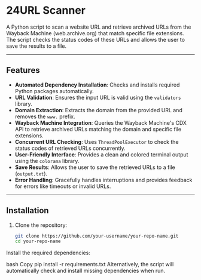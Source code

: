 # 24URL Scanner

A Python script to scan a website URL and retrieve archived URLs from the Wayback Machine (web.archive.org) that match specific file extensions. The script checks the status codes of these URLs and allows the user to save the results to a file.

---

## Features

- **Automated Dependency Installation**: Checks and installs required Python packages automatically.
- **URL Validation**: Ensures the input URL is valid using the `validators` library.
- **Domain Extraction**: Extracts the domain from the provided URL and removes the `www.` prefix.
- **Wayback Machine Integration**: Queries the Wayback Machine's CDX API to retrieve archived URLs matching the domain and specific file extensions.
- **Concurrent URL Checking**: Uses `ThreadPoolExecutor` to check the status codes of retrieved URLs concurrently.
- **User-Friendly Interface**: Provides a clean and colored terminal output using the `colorama` library.
- **Save Results**: Allows the user to save the retrieved URLs to a file (`output.txt`).
- **Error Handling**: Gracefully handles interruptions and provides feedback for errors like timeouts or invalid URLs.

---

## Installation

1. Clone the repository:
   ```bash
   git clone https://github.com/your-username/your-repo-name.git
   cd your-repo-name
Install the required dependencies:

bash
Copy
pip install -r requirements.txt
Alternatively, the script will automatically check and install missing dependencies when run.
